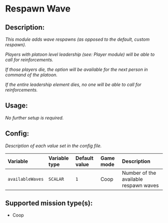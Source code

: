 # Respawn Wave
## Description:
_This module adds wave respawns (as opposed to the default, custom respawn)._

_Players with platoon level leadership (see: Player module) will be able to call for reinforcements._

_If those players die, the option will be available for the next person in command of the platoon._

_If the entire leadership element dies, no one will be able to call for reinforcements._

## Usage:
_No further setup is required._

## Config:
_Description of each value set in the config file._

| Variable         | Variable type | Default value | Game mode | Description                           |
|:---------------- |:------------- |:------------- |:--------- |:------------------------------------- |
| `availableWaves` | `SCALAR`      | `1`           | Coop      | Number of the available respawn waves |

## Supported mission type(s):
 - Coop
